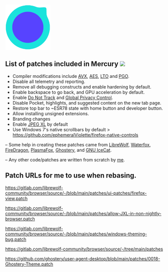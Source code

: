 <img src="https://github.com/Alex313031/Mercury-Win7/blob/main/logos/Mercury_256.png" width="144">

## List of patches included in Mercury <img src="https://raw.githubusercontent.com/Alex313031/Mercury/main/logos/patches.png" width="32">

 - Compiler modifications include [AVX](https://en.wikipedia.org/wiki/Advanced_Vector_Extensions), [AES](https://en.wikipedia.org/wiki/AES_instruction_set), [LTO](https://en.wikipedia.org/wiki/Interprocedural_optimization#WPO_and_LTO) and [PGO](https://en.wikipedia.org/wiki/Profile-guided_optimization).
 - Disable all telemetry and reporting.
 - Remove all debugging constructs and enable hardening by default.
 - Enable backspace to go back, and GPU acceleration by default.
 - Enable [Do Not Track](https://allaboutdnt.com/) and [Global Privacy Control](https://globalprivacycontrol.org/#about).
 - Disable Pocket, highlights, and suggested content on the new tab page.
 - Restore top bar to ~ESR78 state with home button and developer button.
 - Allow installing unsigned extensions.
 - Branding changes
 - Enable [JPEG XL](https://jpegxl.info/) by default
 - Use Windows 7's native scrollbars by default > https://github.com/ephemeralViolette/firefox-native-controls

&ndash; Some help in creating these patches came from [LibreWolf](https://librewolf.net/), [Waterfox](https://www.waterfox.net/), [FireDragon](https://github.com/dr460nf1r3/firedragon-browser), [PlasmaFox](https://github.com/torvic9/plasmafox), [Ghostery](https://github.com/ghostery/user-agent-desktop), and [GNU IceCat](https://www.gnu.org/software/gnuzilla/).

&ndash; Any other code/patches are written from scratch by [me](https://thorium.rocks/about).

## Patch URLs for me to use when rebasing.

https://gitlab.com/librewolf-community/browser/source/-/blob/main/patches/ui-patches/firefox-view.patch

https://gitlab.com/librewolf-community/browser/source/-/blob/main/patches/allow-JXL-in-non-nightly-browser.patch

https://gitlab.com/librewolf-community/browser/source/-/blob/main/patches/windows-theming-bug.patch

https://gitlab.com/librewolf-community/browser/source/-/tree/main/patches

https://github.com/ghostery/user-agent-desktop/blob/main/patches/0018-Ghostery-Theme.patch
